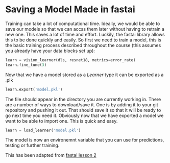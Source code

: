 # Saving a Model Made in fastai

Training can take a lot of computational time. Ideally, we would be able to save our models so that we can accss them later without having to retrain a new one. This saves a lot of time and effort. Luckily, the fastai library allows this to be done quickly and easily.
So first we need to train a model, this is the basic training process described throughout the course (this assumes you already have your data blocks set up):
```python
learn = vision_learner(dls, resnet18, metrics=error_rate)
learn.fine_tune(3)
```
Now that we have a model stored as a *Learner* type it can be exported as a .plk

```python
learn.export('model.pkl')
```

The file should appear in the directory you are currently working in. There are a number of ways to download/save it. One is by adding it to your git repository and pushing it out. That should save it so that it will be ready to go next time you need it. Obviously now that we have exported a model we want to be able to import one. This is quick and easy.

```python
learn = load_learner('model.pkl')
```

The model is now an environemnt variable that you can use for predictions, testing or further training.

This has been adapted from [fastai lesson 2](https://course.fast.ai/Lessons/lesson2.html)

